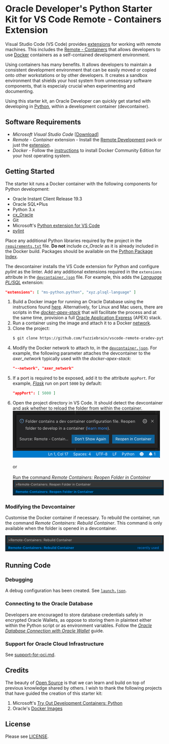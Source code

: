 # Oracle Developer's Python Starter Kit for VS Code Remote - Containers Extension

Visual Studio Code (VS Code) provides [extensions](https://code.visualstudio.com/docs/editor/extension-gallery) for working with remote machines. This includes the [Remote - Containers](https://marketplace.visualstudio.com/items?itemName=ms-vscode-remote.remote-containers) that allows developers to use [Docker](https://www.docker.com/) containers as a self-contained development environment.

Using containers has many benefits. It allows developers to maintain a consistent development environment that can be easily moved or copied onto other workstations or by other developers. It creates a sandbox environment that shields your host system from unnecessary software components, that is especialy crucial when experimenting and documenting.

Using this starter kit, an Oracle Developer can quickly get started with developing in [Python](https://www.python.org/), within a development container (devcontainer).

## Software Requirements

* *Microsoft Visual Studio Code* [[Download](https://code.visualstudio.com/)]
* *Remote - Container* extension - Install the [Remote Development](https://marketplace.visualstudio.com/items?itemName=ms-vscode-remote.vscode-remote-extensionpack) pack or just the [extension](https://marketplace.visualstudio.com/items?itemName=ms-vscode-remote.remote-containers).
* *Docker* - Follow the [instructions](https://docs.docker.com/install/) to install Docker Community Edition for your host operating system. 

## Getting Started

The starter kit runs a Docker container with the following components for Python development:

* Oracle Instant Client Release 19.3
* Oracle SQL*Plus
* Python 3.x
* [cx_Oracle](https://oracle.github.io/python-cx_Oracle/)
* Git
* Microsoft's [Python extension for VS Code](https://marketplace.visualstudio.com/items?itemName=ms-python.python)
* [pylint](https://www.pylint.org/)

Place any additional Python libraries required by the project in the [`requirements.txt`](requirements.txt) file. **Do not** include *cx_Oracle* as it is already included in the Docker build. Packages should be available on the [Python Package Index](https://pypi.org/).

The devcontainer installs the VS Code extension for Python and configure *pylint* as the linter. Add any additional extensions required in the `extensions` attribute in the [`devcontainer.json`](.devcontainer/devcontainer.json) file. For example, this adds the [*Language PL/SQL*](https://marketplace.visualstudio.com/items?itemName=xyz.plsql-language) extension:

```json
"extensions": [ "ms-python.python", "xyz.plsql-language" ]
```

1. Build a Docker image for running an Oracle Database using the instructions found [here](https://github.com/oracle/docker-images/blob/master/OracleDatabase/SingleInstance/README.md). Alternatively, for Linux and Mac users, there are scripts in the *[docker-apex-stack](https://github.com/fuzziebrain/docker-apex-stack)* that will facilitate the process and at the same time, provision a full [Oracle Application Express](https://apex.oracle.com) (APEX) stack.
1. Run a container using the image and attach it to a Docker [network](https://docs.docker.com/engine/reference/commandline/network/).
1. Clone the project:
    ```bash
    $ git clone https://github.com/fuzziebrain/vscode-remote-oradev-python.git
    ```
1. Modify the Docker network to attach to, in the [`devcontainer.json`](.devcontainer/devcontainer.json). For example, the following parameter attaches the devcontainer to the *axer_network* typically used with the *docker-apex-stack*:
    ```json
    "--network", "axer_network"
    ```
1. If a port is required to be exposed, add it to the attribute `appPort`. For example, *[Flask](https://flask.palletsprojects.com)* run on port `5000` by default:
    ```json
    "appPort": [ 5000 ]
    ```
1. Open the project directory in VS Code. It should detect the devcontainer and ask whether to reload the folder from within the container.<br>
    ![Reopen in Container](docs/assets/img/reopen-in-container.png)<br>
    <br>
    or<br> 
    <br>
    Run the command *Remote Containers: Reopen Folder in Container*<br>
    ![Reopen in Container](docs/assets/img/command-reopen-in-container.png)

### Modifying the Devcontainer

Customise the Docker container if necessary. To rebuild the container, run the command *Remote Containers: Rebuild Container*. This command is only available when the folder is opened in a devcontainer.

![Rebuild Container](docs/assets/img/command-rebuild-container.png)

## Running Code

### Debugging

A debug configuration has been created. See [`launch.json`](.vscode/launch.json).

### Connecting to the Oracle Database

Developers are encouraged to store database credentials safely in encrypted Oracle Wallets, as oppose to storing them in plaintext either within the Python script or as environment variables. Follow the [*Oracle Database Connection with Oracle Wallet*](docs/oracle-database-connection-with-oracle-wallet.md) guide.

### Support for Oracle Cloud Infrastructure

See [support-for-oci.md](docs/support-for-oci.md).

## Credits

The beauty of [Open Source](https://opensource.org/) is that we can learn and build on top of previous knowledge shared by others. I wish to thank the following projects that have guided the creation of this starter kit:

1. Microsoft's [Try Out Development Containers: Python](https://github.com/microsoft/vscode-remote-try-python)
1. Oracle's [Docker Images](https://github.com/oracle/docker-images)

## License

Please see [LICENSE](LICENSE).